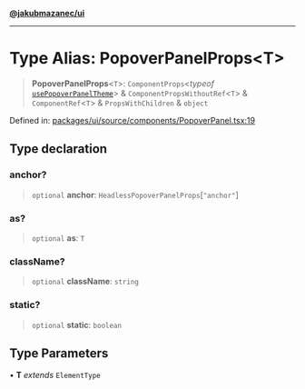 [**@jakubmazanec/ui**](../README.md)

---

# Type Alias: PopoverPanelProps\<T\>

> **PopoverPanelProps**\<`T`\>: `ComponentProps`\<_typeof_
> [`usePopoverPanelTheme`](../functions/usePopoverPanelTheme.md)\> &
> `ComponentPropsWithoutRef`\<`T`\> & `ComponentRef`\<`T`\> & `PropsWithChildren` & `object`

Defined in:
[packages/ui/source/components/PopoverPanel.tsx:19](https://github.com/jakubmazanec/tools/blob/0373298af23ca7b778987184cd6fcccd21ae54be/packages/ui/source/components/PopoverPanel.tsx#L19)

## Type declaration

### anchor?

> `optional` **anchor**: `HeadlessPopoverPanelProps`\[`"anchor"`\]

### as?

> `optional` **as**: `T`

### className?

> `optional` **className**: `string`

### static?

> `optional` **static**: `boolean`

## Type Parameters

• **T** _extends_ `ElementType`
